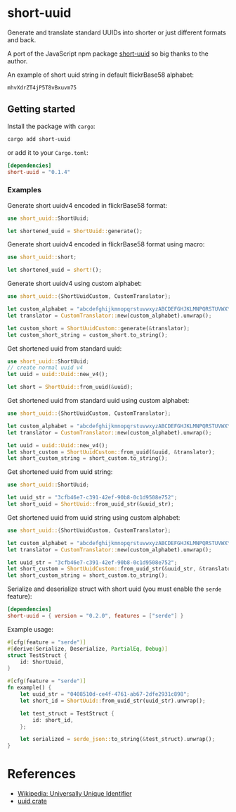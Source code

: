 # short-uuid

Generate and translate standard UUIDs into shorter or just different formats and back.

A port of the JavaScript npm package [short-uuid](https://www.npmjs.com/package/short-uuid) so big thanks to the author.

An example of short uuid string in default flickrBase58 alphabet:

```
mhvXdrZT4jP5T8vBxuvm75
```

## Getting started

Install the package with `cargo`:

```sh
cargo add short-uuid
```

or add it to your `Cargo.toml`:

```toml
[dependencies]
short-uuid = "0.1.4"
```

### Examples

Generate short uuidv4 encoded in flickrBase58 format:

```rust
use short_uuid::ShortUuid;

let shortened_uuid = ShortUuid::generate();
```

Generate short uuidv4 encoded in flickrBase58 format using macro:

```rust
use short_uuid::short;

let shortened_uuid = short!();
```

Generate short uuidv4 using custom alphabet:

```rust
use short_uuid::{ShortUuidCustom, CustomTranslator};

let custom_alphabet = "abcdefghijkmnopqrstuvwxyzABCDEFGHJKLMNPQRSTUVWXYZ";
let translator = CustomTranslator::new(custom_alphabet).unwrap();

let custom_short = ShortUuidCustom::generate(&translator);
let custom_short_string = custom_short.to_string();
```

Get shortened uuid from standard uuid:

```rust
use short_uuid::ShortUuid;
// create normal uuid v4
let uuid = uuid::Uuid::new_v4();

let short = ShortUuid::from_uuid(&uuid);
```

Get shortened uuid from standard uuid using custom alphabet:

```rust
use short_uuid::{ShortUuidCustom, CustomTranslator};

let custom_alphabet = "abcdefghijkmnopqrstuvwxyzABCDEFGHJKLMNPQRSTUVWXYZ";
let translator = CustomTranslator::new(custom_alphabet).unwrap();

let uuid = uuid::Uuid::new_v4();
let short_custom = ShortUuidCustom::from_uuid(&uuid, &translator);
let short_custom_string = short_custom.to_string();
```

Get shortened uuid from uuid string:

```rust
use short_uuid::ShortUuid;

let uuid_str = "3cfb46e7-c391-42ef-90b8-0c1d9508e752";
let short_uuid = ShortUuid::from_uuid_str(&uuid_str);
```

Get shortened uuid from uuid string using custom alphabet:

```rust
use short_uuid::{ShortUuidCustom, CustomTranslator};

let custom_alphabet = "abcdefghijkmnopqrstuvwxyzABCDEFGHJKLMNPQRSTUVWXYZ";
let translator = CustomTranslator::new(custom_alphabet).unwrap();

let uuid_str = "3cfb46e7-c391-42ef-90b8-0c1d9508e752";
let short_custom = ShortUuidCustom::from_uuid_str(&uuid_str, &translator).unwrap();
let short_custom_string = short_custom.to_string();
```

Serialize and deserialize struct with short uuid (you must enable the `serde` feature):

```toml
[dependencies]
short-uuid = { version = "0.2.0", features = ["serde"] }
```

Example usage:

```rust
#[cfg(feature = "serde")]
#[derive(Serialize, Deserialize, PartialEq, Debug)]
struct TestStruct {
    id: ShortUuid,
}

#[cfg(feature = "serde")]
fn example() {
    let uuid_str = "0408510d-ce4f-4761-ab67-2dfe2931c898";
    let short_id = ShortUuid::from_uuid_str(uuid_str).unwrap();

    let test_struct = TestStruct {
        id: short_id,
    };

    let serialized = serde_json::to_string(&test_struct).unwrap();
}
```

# References

- [Wikipedia: Universally Unique Identifier](http://en.wikipedia.org/wiki/Universally_unique_identifier)
- [uuid crate](https://crates.io/crates/uuid)
